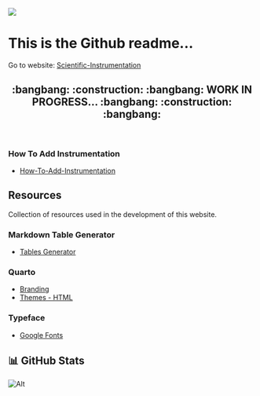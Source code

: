 ![](/assets/logo/Evergreen-full-name--green.png)

# This is the Github readme...
Go to website: [Scientific-Instrumentation](https://the-evergreen-state-college.github.io/Scientific-Instrumentation/)

<h2 align="center"> :bangbang:  :construction:  :bangbang: WORK IN PROGRESS... :bangbang:  :construction:  :bangbang: </h2> <br>

### How To Add Instrumentation
- [How-To-Add-Instrumentation](How-To-Add-Instrument.md)


## Resources
Collection of resources used in the development of this website.

### Markdown Table Generator
- [Tables Generator](https://www.tablesgenerator.com/markdown_tables)

### Quarto
- [Branding](https://posit-dev.github.io/brand-yml/)
- [Themes - HTML](https://quarto.org/docs/output-formats/html-themes.html)

### Typeface
- [Google Fonts](https://fonts.google.com/)



## 📊 GitHub Stats
![Alt](https://repobeats.axiom.co/api/embed/1ca2d17fb0b0e38085db4b3a6d1cba1b30b39b76.svg "Repobeats analytics image")